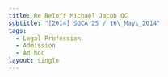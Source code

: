 ```yaml
---
title: Re Beloff Michael Jacob QC
subtitle: "[2014] SGCA 25 / 16\_May\_2014"
tags:
  - Legal Profession
  - Admission
  - Ad hoc
layout: single
---
```


